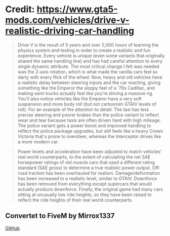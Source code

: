 # Credit: https://www.gta5-mods.com/vehicles/drive-v-realistic-driving-car-handling


> Drive V is the result of 5 years and over 2,000 hours of learning the physics system and testing in order to create a realistic and fun experience. Every vehicle is unique (even some variants that originally shared the same handling line) and has had careful attention to every single dynamic attribute. The most critical change I felt was needed was the Z-axis rotation, which is what made the vanilla cars feel so darty with every flick of the wheel. Now, heavy and old vehicles have a realistic delay between steering inputs and the car reacting, giving something like the Emperor the sloppy feel of a '70s Cadillac, and making semi trucks actually feel like you're driving a massive rig. You'll also notice vehicles like the Emperor have a very soft suspension and more body roll (but not cartoonish GTAIV levels of roll). For an example of the attention to detail: The taxi has less precise steering and poorer brakes than the police variant to reflect wear and tear because taxis are often driven hard with high mileage. The police variant gets a power boost and improved handling to reflect the police package upgrades, but still feels like a heavy Crown Victoria that's prone to oversteer, whereas the Interceptor drives like a more modern car.

> Power levels and acceleration have been adjusted to match vehicles' real world counterparts, to the extent of calculating the net SAE horsepower ratings of old muscle cars that used a different rating standard (SAE gross) to determine a true realistic power output. Off-road traction has been overhauled for realism. Damage/deformation has been increased to a realistic level, similar to GTAIV. Downforce has been removed from everything except supercars that would actually produce downforce. Finally, the original game had many cars sitting at unusually low ride heights, so they have been raised to reflect the ride heights of their real world counterparts. 

## Convertet to FiveM by Mirrox1337
[GitHub](http://github.com/mirrox1337)

